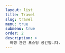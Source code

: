 ```yaml
---
layout: list
title: Travel
slug: travel
menu: true
submenu: true
order: 2
description: >
  여행 관련 포스팅 공간입니다.
---
```

